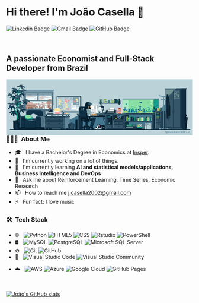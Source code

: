 
# Hi there! I'm João Casella 👋

[![Linkedin Badge](https://img.shields.io/badge/-LinkedIn-2366d1?style=flat-square&logo=Linkedin&logoColor=white&link=https://www.linkedin.com/in/jo%C3%A3o-alonso-casella-0315621bb/)](https://www.linkedin.com/in/jo%C3%A3o-alonso-casella-0315621bb/) 
[![Gmail Badge](https://img.shields.io/badge/-Gmail-2366d1?style=flat-square&logo=Gmail&logoColor=white&link=mailto:j.casella2002@gmail.com)](mailto:j.casella2002@gmail.com)
[![GitHub Badge](https://img.shields.io/badge/-GitHub-2366d1?style=flat-square&logo=github&logoColor=white&link=https://github.com/joaoalonsocasella)](https://github.com/joaoalonsocasella)


<br>

## A passionate Economist and Full-Stack Developer from Brazil

<img align="right" alt="Coding" width="1200" src="gif_jojoca.gif">


<br>



<h3> 👨🏻‍💻 &nbsp;About Me </h3>

- 🎓 &nbsp; I have a Bachelor's Degree in Economics at <a href="https://www.insper.edu.br/">Insper</a>.
- 🔭 &nbsp; I'm currently working on a lot of things.
- 🌱 &nbsp; I'm currently learning <b>AI and statistical models/applications, Business Intelligence and DevOps</b>
- 💬 &nbsp; Ask me about Reinforcement Learning, Time Series, Economic Research
- 📫 &nbsp; How to reach me j.casella2002@gmail.com
- ⚡ &nbsp; Fun fact: I love music


<h3> 🛠 &nbsp;Tech Stack</h3>

- 🌐 &nbsp;
  ![Python](https://img.shields.io/badge/-Python-333333?style=flat&logo=python)
  ![HTML5](https://img.shields.io/badge/-HTML5-333333?style=flat&logo=HTML5)
  ![CSS](https://img.shields.io/badge/-CSS-333333?style=flat&logo=CSS3&logoColor=1572B6)
  ![Rstudio](https://img.shields.io/badge/Rstudio)
  <!-- ![JavaScript](https://img.shields.io/badge/-JavaScript-333333?style=flat&logo=javascript) -->
  <!-- ![TyeScript](https://img.shields.io/badge/-TypeScript-333333?style=flat&logo=typescript) -->
  <!-- ![React](https://img.shields.io/badge/-React-333333?style=flat&logo=react) -->
  <!-- ![NestJS](https://img.shields.io/badge/-NestJS-333333?style=flat&logo=nestjs) -->
  <!-- ![Java](https://img.shields.io/badge/-Java-333333?style=flat&logo=java) -->
  <!-- ![Lua](https://img.shields.io/badge/-Lua-333333?style=flat&logo=lua) -->
  <!-- ![C#](https://img.shields.io/badge/-C%23-333333?style=flat&logo=c-sharp&logoColor=4bc425) -->
  <!-- ![C++](https://img.shields.io/badge/-C++-333333?style=flat&logo=c%2b%2b&logoColor=4bc425) -->
  <!-- ![C](https://img.shields.io/badge/-C-333333?style=flat&logo=c&logoColor=4bc425) -->
  <!-- ![PHP](https://img.shields.io/badge/-PHP-333333?style=flat&logo=php) -->
  <!-- ![Dart](https://img.shields.io/badge/-Dart-333333?style=flat&logo=dart) -->
  <!-- ![Swift](https://img.shields.io/badge/-Swift-333333?style=flat&logo=swift) -->
  <!-- ![Go](https://img.shields.io/badge/-Go-333333?style=flat&logo=go) -->
  <!-- ![Assembly](https://img.shields.io/badge/-Assembly-333333?style=flat&logo=assembly&logoColor=4bc425) -->
  <!-- ![MATLAB](https://img.shields.io/badge/-MATLAB-333333?style=flat&logo=matlab&logoColor=4bc425) -->
  ![PowerShell](https://img.shields.io/badge/-PowerShell-333333?style=flat&logo=powershell&logoColor=4bc425)
  <!-- ![Bash](https://img.shields.io/badge/-Bash-333333?style=flat&logo=gnu-bash&logoColor=4bc425) -->
  <!-- ![Shell](https://img.shields.io/badge/-Shell-333333?style=flat&logo=gnu-bash&logoColor=4bc425) -->
  <!-- ![Batch](https://img.shields.io/badge/-Batch-333333?style=flat&logo=gnu-bash&logoColor=4bc425) -->
- 🛢 &nbsp;
  ![MySQL](https://img.shields.io/badge/-MySQL-333333?style=flat&logo=mysql)
  ![PostgreSQL](https://img.shields.io/badge/-PostgreSQL-333333?style=flat&logo=postgresql)
  <!-- ![MongoDB](https://img.shields.io/badge/-MongoDB-333333?style=flat&logo=mongodb) -->
  <!-- ![Redis](https://img.shields.io/badge/-Redis-333333?style=flat&logo=redis) -->
  <!-- ![SQLite](https://img.shields.io/badge/-SQLite-333333?style=flat&logo=sqlite) -->
  <!-- ![Firebase](https://img.shields.io/badge/-Firebase-333333?style=flat&logo=firebase) -->
  <!-- ![ElasticSearch](https://img.shields.io/badge/-ElasticSearch-333333?style=flat&logo=elasticsearch) -->
  <!-- ![DynamoDB](https://img.shields.io/badge/-DynamoDB-333333?style=flat&logo=amazon-dynamodb) -->
  <!-- ![Cassandra](https://img.shields.io/badge/-Cassandra-333333?style=flat&logo=apache-cassandra) -->
  <!-- ![MariaDB](https://img.shields.io/badge/-MariaDB-333333?style=flat&logo=mariadb) -->
  <!-- ![Oracle](https://img.shields.io/badge/-Oracle-333333?style=flat&logo=oracle) -->
  ![Microsoft SQL Server](https://img.shields.io/badge/-Microsoft%20SQL%20Server-333333?style=flat&logo=microsoft-sql-server)
  <!-- ![SQLite](https://img.shields.io/badge/-SQLite-333333?style=flat&logo=sqlite) -->
- ⚙️ &nbsp;
  ![Git](https://img.shields.io/badge/-Git-333333?style=flat&logo=git)
  ![GitHub](https://img.shields.io/badge/-GitHub-333333?style=flat&logo=github)
  <!-- ![GitLab](https://img.shields.io/badge/-GitLab-333333?style=flat&logo=gitlab) -->
  <!-- ![BitBucket](https://img.shields.io/badge/-BitBucket-333333?style=flat&logo=bitbucket)   -->
- 🔧 &nbsp;
  ![Visual Studio Code](https://img.shields.io/badge/-Visual%20Studio%20Code-333333?style=flat&logo=visual-studio-code&logoColor=007ACC)
  ![Visual Studio Community](https://img.shields.io/badge/-Visual%20Studio%20Community-333333?style=flat&logo=visual-studio-code&logoColor=7d3bbc)
  <!-- ![Figma](https://img.shields.io/badge/-Figma-333333?style=flat&logo=figma) -->
<!-- - 🖥 &nbsp; -->
  <!-- ![Unity](https://img.shields.io/badge/-Unity-333333?style=flat&logo=unity) -->
  <!-- ![Unreal Engine](https://img.shields.io/badge/-Unreal%20Engine-333333?style=flat&logo=unreal-engine) -->
  <!-- ![3DS Max](https://img.shields.io/badge/-3DS%20Max-333333?style=flat&logo=3ds-max) -->
  <!-- ![Photoshop](https://img.shields.io/badge/-Photoshop-333333?style=flat&logo=adobe-photoshop) -->
  <!-- ![Premiere](https://img.shields.io/badge/-Premiere-333333?style=flat&logo=adobe-premiere-pro) -->
  <!-- ![After Effects](https://img.shields.io/badge/-After%20Effects-333333?style=flat&logo=adobe-after-effects) -->
  <!-- ![Blender](https://img.shields.io/badge/-Blender-333333?style=flat&logo=blender) -->
- ☁️ &nbsp;
  <!-- ![Heroku](https://img.shields.io/badge/-Heroku-333333?style=flat&logo=heroku) -->
  <!-- ![Firebase](https://img.shields.io/badge/-Firebase-333333?style=flat&logo=firebase) -->
  ![AWS](https://img.shields.io/badge/-AWS-333333?style=flat&logo=amazon-aws)
  ![Azure](https://img.shields.io/badge/-Azure-333333?style=flat&logo=microsoft-azure)
  ![Google Cloud](https://img.shields.io/badge/-Google%20Cloud-333333?style=flat&logo=google-cloud)
  <!-- ![Digital Ocean](https://img.shields.io/badge/-Digital%20Ocean-333333?style=flat&logo=digital-ocean) -->
  <!-- ![Vercel](https://img.shields.io/badge/-Vercel-333333?style=flat&logo=vercel) -->
  ![GitHub Pages](https://img.shields.io/badge/-GitHub%20Pages-333333?style=flat&logo=github)

<br/>

[![João's GitHub stats](https://github-readme-stats.vercel.app/api?username=joaoalonsocasella)](https://github.com/joaoalonsocasella/github-readme-stats)